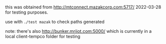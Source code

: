 this was obtained from http://mtconnect.mazakcorp.com:5717/
2022-03-28
for testing purposes.

use with `./test mazak` to check paths generated

note: there's also http://bunker.mriiot.com:5000/
which is currently in a local client-tempco folder for testing
